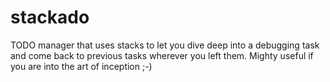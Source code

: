 stackado
========

TODO manager that uses stacks to let you dive deep into a debugging task and come back to previous tasks wherever you left them. Mighty useful if you are into the art of inception ;-)